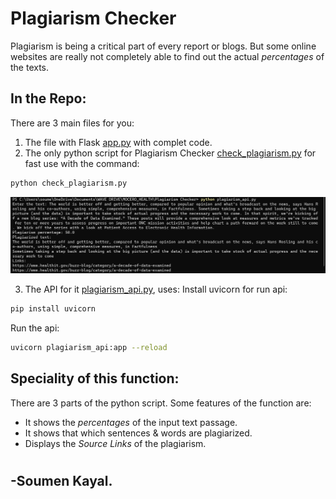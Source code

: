 # Plagiarism Checker

Plagiarism is being a critical part of every report or blogs. But some online websites are really not completely able to find out the actual *percentages* of the texts.

## In the Repo:
There are 3 main files for you:
1. The file with Flask [app.py](https://github.com/wavesoumen/Plagiarism-Checker/blob/main/app.py) with complet code.
2. The only python script for Plagiarism Checker [check_plagiarism.py](https://github.com/wavesoumen/Plagiarism-Checker/blob/main/check_plagiarism.py) for fast use with the command:
```bash
python check_plagiarism.py
```
![CMD Screenshot](https://github.com/wavesoumen/Plagiarism-Checker/blob/main/Pictures/pl2.png)

3. The API for it [plagiarism_api.py](https://github.com/wavesoumen/Plagiarism-Checker/blob/main/plagiarism_api.py), uses:
Install uvicorn for run api:
```bash
pip install uvicorn
```
Run the api:
```bash
uvicorn plagiarism_api:app --reload
```

## Speciality of this function:
There are 3 parts of the python script.
Some features of the function are:
- It shows the _percentages_ of the input text passage.
- It shows that which sentences & words are plagiarized.
- Displays the *Source Links* of the plagiarism.

# 
## -Soumen Kayal.
